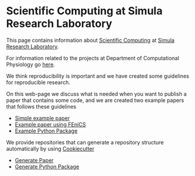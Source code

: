 # Scientific Computing at Simula Research Laboratory

This page contains information about [Scientific Computing](https://www.simula.no/research/scientific-computing) at [Simula Research Laboratory](https://www.simula.no/).

For information related to the projects at Department of Computational Physiology go [here](https://computationalphysiology.github.io/index.html).

We think reproducibility is important and we have created some guidelines for reproducible research.

On this web-page we discuss what is needed when you want to publish a paper that contains some code, and we are created two example papers that follows these guidelines

- [Simple example paper](https://scientificcomputing.github.io/example-paper)
- [Example paper using FEniCS](https://scientificcomputing.github.io/example-paper-fenics)
- [Example Python Package](https://scientificcomputing.github.io/example-python-package/)

We provide repositories that can generate a repository structure automatically by using [Cookiecutter](https://cookiecutter.readthedocs.io/en/stable/)

- [Generate Paper](https://scientificcomputing.github.io/generate-paper/)
- [Generate Python Package](https://scientificcomputing.github.io/generate-python-package/)
